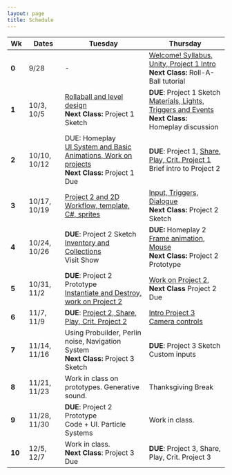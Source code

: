 ```yaml
---
layout: page
title: Schedule
---
```


| **Wk** | **Dates**    | **Tuesday**                                                                                                         | **Thursday**                                                                                                                 |
| ------ | ------------ | ------------------------------------------------------------------------------------------------------------------- | ---------------------------------------------------------------------------------------------------------------------------- |
| **0**  | 9/28         | -                                                                                                                   | [Welcome! Syllabus, Unity, Project 1 Intro](day-1.md) <br/> **Next Class:** Roll-A-Ball tutorial                             |
| **1**  | 10/3, 10/5   | [Rollaball and level design](day-2.md)<br/> **Next Class:** Project 1 Sketch                                        | **DUE**: Project 1 Sketch <br/> [Materials, Lights, Triggers and Events](day-3.md) <br/> **Next Class:** Homeplay discussion |
| **2**  | 10/10, 10/12 | DUE: Homeplay <br/> [UI System and Basic Animations, Work on projects](day-4.md)<br/> **Next Class:** Project 1 Due | **DUE**: Project 1, [Share, Play, Crit. Project 1](day-5.md) <br/> Brief intro to Project 2                                  |
| **3**  | 10/17, 10/19 | [Project 2 and 2D Workflow, template, C#, sprites](day-6.md)                                                        | [Input, Triggers, Dialogue](day-7.md) <br/> **Next Class:** Project 2 Sketch                                                 |
| **4**  | 10/24, 10/26 | **DUE**: Project 2 Sketch <br/>[Inventory and Collections](day-8.md) <br/> Visit Show                               | **DUE:** Homeplay 2<br/> [Frame animation, Mouse](day-9.md)<br/> **Next Class:** Project 2 Prototype                         |
| **5**  | 10/31, 11/2  | **DUE**: Project 2 Prototype <br/> [Instantiate and Destroy, work on Project 2](day-10.md)                          | [Work on Project 2](day-11.md),<br/> **Next Class** Project 2 Due                                                            |
| **6**  | 11/7,  11/9  | **DUE**: [Project 2, Share, Play, Crit. Project 2](day-12.md)                                                       | [Intro Project 3 <br/> Camera controls](day-13.md)                                                                    |
| **7**  | 11/14, 11/16 | Using Probuilder, Perlin noise, Navigation System   <br/> **Next Class:** Project 3 Sketch                          | **DUE**: Project 3 Sketch <br/> Custom inputs                                                                                |
| **8**  | 11/21, 11/23 | Work in class on prototypes. Generative sound.                                                                      | Thanksgiving Break                                                                                                           |
| **9**  | 11/28, 11/30 | **DUE**: Project 2 Prototype <br/> Code + UI. Particle Systems                                                      | Work in class.                                                                                                               |
| **10** | 12/5,  12/7  | Work in class. <br/> **Next Class**: Project 3 Due                                                                  | **DUE**: Project 3, Share, Play, Crit. Project 3                                                                             |




